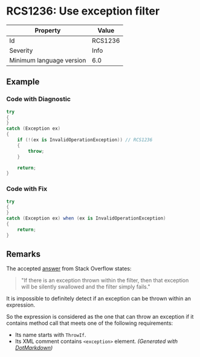 # RCS1236: Use exception filter

| Property                 | Value   |
| ------------------------ | ------- |
| Id                       | RCS1236 |
| Severity                 | Info    |
| Minimum language version | 6\.0    |

## Example

### Code with Diagnostic

```csharp
try
{
}
catch (Exception ex)
{
    if (!(ex is InvalidOperationException)) // RCS1236
    {
        throw;
    }

    return;
}
```

### Code with Fix

```csharp
try
{
}
catch (Exception ex) when (ex is InvalidOperationException)
{
    return;
}
```

## Remarks

The accepted [answer](https://stackoverflow.com/a/28879616) from Stack Overflow states:
>"If there is an exception thrown within the filter, then that exception will be silently swallowed and the filter simply fails."

It is impossible to definitely detect if an exception can be thrown within an expression.

So the expression is considered as the one that can throw an exception if it contains method call that meets one of the following requirements:

* Its name starts with `ThrowIf`.
* Its XML comment contains `<exception>` element.
*\(Generated with [DotMarkdown](http://github.com/JosefPihrt/DotMarkdown)\)*